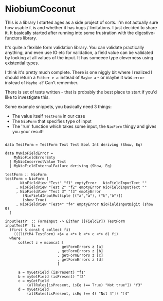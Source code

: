 # NiobiumCoconut

This is a library I started ages as a side project of sorts. I'm not actually sure how usable it is and whether it has bugs / limitations. I just decided to share it. It basically started after running into some frustration with the digestive-functors library.

It's quite a flexible form validation library. You can validate practically anything, and even use IO etc for validation, a field value can be validated by looking at all values of the input. It has someeee type cleverness using existential types.

I think it's pretty much complete. There is one niggly bit where I realized I should return a `Either e a` instead of `Maybe a` - or maybe it was `error` instead of `Maybe a`? Can't remember.

There is set of tests written - that is probably the best place to start if you'd like to investigate this.

Some example snippets, you basically need 3 things:
- The value itself `TestForm` in our case
- The `NioForm` that specifies type of input
- The 'run' function which takes some input, the `NioForm` thingy and gives you your result!

```

data TestForm = TestForm Text Text Bool Int deriving (Show, Eq)

data MyNioFieldError =
    MyNioFieldErrorEmty
  | MyNioIncorrectValue Text
  | MyNioFieldInternalFailure deriving (Show, Eq)

testForm :: NioForm
testForm = NioForm [
       NioFieldView "Test" "f1" emptyError   NioFieldInputText ""
     , NioFieldView "Test 2" "f2" emptyError NioFieldInputText ""
     , NioFieldView "Test 3" "f3" emptyError
        (NioFieldInputMultiple [("a","a"), ("b","b")])
        (show True)
     , NioFieldView "Test4" "f4" emptyError NioFieldInputDigit (show 0)
  ]

inputTestP' :: FormInput -> Either ([FieldEr]) TestForm
inputTestP' fi =
  (first $ const $ collect fi)
    (((liftM4 TestForm) <$> a <*> b <*> c <*> d) fi)
  where
      collect z = mconcat [
                          getFormErrors z [a]
                        , getFormErrors z [b]
                        , getFormErrors z [c]
                        , getFormErrors z [d]
                        ]

      a = myGetField (isPresent) "f1"
      b = myGetField (isPresent) "f2"
      c = myGetField
          (allRules[isPresent, isEq (== True) "Not true"]) "f3"
      d = myGetField
          (allRules[isPresent, isEq (== 4) "Not 4"]) "f4"
```
